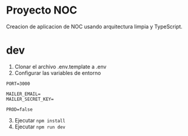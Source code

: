 # Proyecto NOC

Creacion de aplicacion de NOC usando arquitectura limpia y TypeScript.

# dev

1. Clonar el archivo .env.template a .env
2. Configurar las variables de entorno

```
PORT=3000

MAILER_EMAIL=
MAILER_SECRET_KEY=

PROD=false

```

3. Ejecutar `npm install`
4. Ejecutar `npm run dev`

